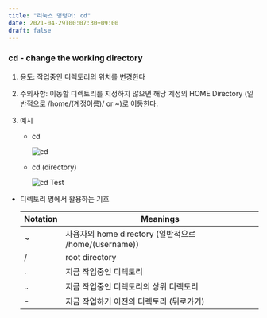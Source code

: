 ```yaml
---
title: "리눅스 명령어: cd"
date: 2021-04-29T00:07:30+09:00
draft: false
---
```


### cd - change the working directory

1. 용도: 작업중인 디렉토리의 위치를 변경한다

2. 주의사항: 이동할 디렉토리를 지정하지 않으면 해당 계정의 HOME Directory (일반적으로 /home/(계정이름)/ or ~)로 이동한다.

3. 예시

   - cd

     ![cd](https://skkuoverflow.com/ko/posts/linux/Images/cd.png)

   - cd (directory)

     ![cd Test](https://skkuoverflow.com/ko/posts/linux/Images/cdtest.png)

- 디렉토리 명에서 활용하는 기호

  | Notation | Meanings                                              |
  | -------- | ----------------------------------------------------- |
  | ~        | 사용자의 home directory (일반적으로 /home/(username)) |
  | /        | root directory                                        |
  | .        | 지금 작업중인 디렉토리                                |
  | ..       | 지금 작업중인 디렉토리의 상위 디렉토리                |
  | -        | 지금 작업하기 이전의 디렉토리 (뒤로가기)              |
